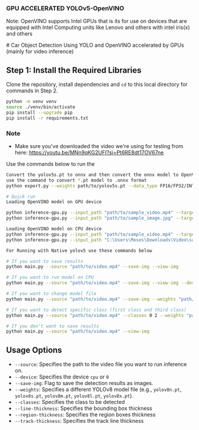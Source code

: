 <h3>GPU ACCELERATED YOLOv5-OpenVINO</h3>
<p>Note: OpenVINO supports Intel GPUs that is its for use on devices that are equipped with Intel Computing units like Lenovo and others with intel iris(x) and others</p>
# Car Object Detection Using YOLO and OpenVINO accelerated by GPUs (mainly for video inference)

## Step 1: Install the Required Libraries

Clone the repository, install dependencies and `cd` to this local directory for commands in Step 2.

```bash
python -m venv venv
source ./venv/bin/activate
pip install --upgrade pip
pip install -r requirements.txt
```
### Note

- Make sure you've downloaded the video we're using for testing from here: <https://youtu.be/MNn9qKG2UFI?si=Pt6RE8dt17OV67ne>

Use the commands below to run the

```bash
Convert the yolov5s.pt to onnx and then convert the onnx model to OpenVINO IR format
use the command to convert *.pt model to .onnx format
python export.py --weights path/to/yolov5s.pt --data_type FP16/FP32/INT8 --include onnx

# Quick run
Loading OpenVINO model on GPU device

python inference-gpu.py --input_path "path/to/sample_video.mp4" --target_device "GPU" --media_type "video" --threshold 0.4(video inferencing on GPU)
python inference-gpu.py --input_path "path/to/sample_image.jpg" --target_device "GPU" --media_type "image" --threshold 0.4(image inferencing on GPU)

Loading OpenVINO model on CPU device
python inference-gpu.py --input_path "path/to/sample_video.mp4" --target_device "CPU" --media_type "video" --threshold 0.4(video inferencing on CPU)
python inference-gpu.py --input_path "C:\Users\Moses\Downloads\Video\sample_video.mp4" --target_device "GPU" --media_type "image" --threshold 0.4(image inferencing on CPU) 

For Running with Native yolov5 use these commands below

# If you want to save results
python main.py --source "path/to/video.mp4" --save-img --view-img

# If you want to run model on CPU
python main.py --source "path/to/video.mp4" --save-img --view-img --device cpu

# If you want to change model file
python main.py --source "path/to/video.mp4" --save-img --weights "path/to/model.pt"

# If you want to detect specific class (first class and third class)
python main.py --source "path/to/video.mp4" --classes 0 2 --weights "path/to/model.pt"

# If you don't want to save results
python main.py --source "path/to/video.mp4" --view-img
```

## Usage Options

- `--source`: Specifies the path to the video file you want to run inference on.
- `--device`: Specifies the device `cpu` or `0`
- `--save-img`: Flag to save the detection results as images.
- `--weights`: Specifies a different YOLOv8 model file (e.g., `yolov8n.pt`, `yolov8s.pt`, `yolov8m.pt`, `yolov8l.pt`, `yolov8x.pt`).
- `--classes`: Specifies the class to be detected
- `--line-thickness`: Specifies the bounding box thickness
- `--region-thickness`: Specifies the region boxes thickness
- `--track-thickness`: Specifies the track line thickness

